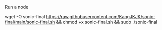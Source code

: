 Run a node

wget -O sonic-final https://raw.githubusercontent.com/KangJKJK/sonic-final/main/sonic-final.sh && chmod +x sonic-final.sh && sudo ./sonic-final
